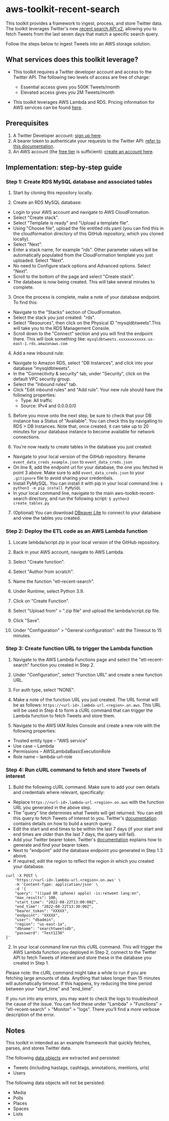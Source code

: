 # aws-toolkit-recent-search

This toolkit provides a framework to ingest, process, and store Twitter data. The toolkit leverages Twitter's new [recent search API v2](https://developer.twitter.com/en/docs/twitter-api/tweets/search/api-reference/get-tweets-search-recent), allowing you to fetch Tweets from the last seven days that match a specific search query. 

Follow the steps below to ingest Tweets into an AWS storage solution.

## What services does this toolkit leverage? 

* This toolkit requires a Twitter developer account and access to the Twitter API. The following two levels of access are free of charge:

  * Essential access gives you 500K Tweets/month
  * Elevated access gives you 2M Tweets/month

* This toolkit leverages AWS Lambda and RDS. Pricing information for AWS services can be found [here](https://aws.amazon.com/pricing/).

## Prerequisites

1. A Twitter Developer account: [sign up here](https://developer.twitter.com/en/apply-for-access).
2. A bearer token to authenticate your requests to the Twitter API: [refer to this documentation](https://developer.twitter.com/en/docs/authentication/oauth-2-0/bearer-tokens).
3. An AWS account (the [free tier](http://aws.amazon.com/free) is sufficient): [create an account here](https://portal.aws.amazon.com/billing/signup#/start/email).

## Implementation: step-by-step guide

### Step 1: Create RDS MySQL database and associated tables

1. Start by cloning this repository locally.

2. Create an RDS MySQL database: 

* Login to your AWS account and navigate to AWS CloudFormation.
* Select "Create stack".
* Select "Template is ready" and "Upload a template file". 
* Using "Choose file", upload the file entitled rds.yaml (you can find this in the cloudformation directory of this GitHub repository, which you cloned locally).
* Select "Next".
* Enter a stack name, for example "rds". Other parameter values will be automatically populated from the CloudFormation template you just uploaded. Select "Next".
* No need to Configure stack options and Advanced options. Select "Next".
* Scroll to the bottom of the page and select "Create stack".
* The database is now being created. This will take several minutes to complete.

3. Once the process is complete, make a note of your database endpoint. To find this: 

* Navigate to the "Stacks" section of CloudFormation. 
* Select the stack you just created: "rds". 
* Select "Resources", then click on the Physical ID "mysqldbtweets".This will take you to the RDS Management Console. 
* Scroll down to the "Connect" section and you will find the endpoint there. This will look something like: `mysqldbtweets.xxxxxxxxxxxx.us-east-1.rds.amazonaws.com`

4. Add a new inbound rule:

* Navigate to Amazon RDS, select "DB Instances", and click into your database "mysqldbtweets". 
* In the "Connectivity & security" tab, under "Security", click on the default VPC security group. 
* Select the "Inbound rules" tab.
* Click "Edit inbound rules" and "Add rule". Your new rule should have the following properties: 
  * Type: All traffic 
  * Source: IPv4 and 0.0.0.0/0

5. Before you move onto the next step, be sure to check that your DB instance has a Status of "Available". You can check this by navigating to RDS > DB Instances. Note that, once created, it can take up to 20 minutes for your database instance to become available for network connections.

6. You’re now ready to create tables in the database you just created:

* Navigate to your local version of the GitHub repository. Rename `event_data_creds_example.json` to `event_data_creds.json`
* On line 8, add the endpoint url for your database, the one you fetched in point 3 above. Make sure to add `event_data_creds.json` to your `.gitignore` file to avoid sharing your credentials.
* Install PyMySQL. You can install it with pip in your local command line: `$ python3 -m pip install PyMySQL`
* In your local command line, navigate to the main aws-toolkit-recent-search directory, and run the following script: `$ python3 create_tables.py`

7. (Optional) You can download [DBeaver Lite](https://dbeaver.com/download/) to connect to your database and view the tables you created.

### Step 2: Deploy the ETL code as an AWS Lambda function

1. Locate lambda/script.zip in your local version of the GitHub repository.

2. Back in your AWS account, navigate to AWS Lambda.

3. Select "Create function".

4. Select "Author from scratch".

5. Name the function "etl-recent-search".

6. Under Runtime, select Python 3.9.

7. Click on "Create Function".

8. Select "Upload from" > ".zip file" and upload the lambda/script.zip file.

9. Click "Save".

10. Under "Configuration" > "General configuration": edit the Timeout to 15 minutes.

### Step 3: Create function URL to trigger the Lambda function

1. Navigate to the AWS Lambda Functions page and select the "etl-recent-search" function you created in Step 2.

2. Under "Configuration", select "Function URL" and create a new function URL.

3. For auth type, select "NONE".

4. Make a note of the function URL you just created. The URL format will be as follows: `https://<url-id>.lambda-url.<region>.on.aws`. This URL will be used in Step 4 to form a cURL command that can trigger the Lambda function to fetch Tweets and store them.

5. Navigate to the AWS IAM Roles Console and create a new role with the following properties:

* Trusted entity type – "AWS service"
* Use case – Lambda
* Permissions – AWSLambdaBasicExecutionRole
* Role name – lambda-url-role

### Step 4: Run cURL command to fetch and store Tweets of interest 

1. Build the following cURL command. Make sure to add your own details and credentials where relevant, specifically: 

* Replace `https://<url-id>.lambda-url.<region>.on.aws` with the function URL you generated in the above step.
* The "query" line determines what Tweets will get returned. You can edit this query to fetch Tweets of interest to you. Twitter's [documentation](https://developer.twitter.com/en/docs/authentication/oauth-2-0/bearer-tokens) contains details on how to build a search query.
* Edit the start and end times to be within the last 7 days (if your start and end times are older than the last 7 days, the query will fail).
* Add your Twitter bearer token. Twitter's [documentation](https://developer.twitter.com/en/docs/twitter-api/tweets/search/integrate/build-a-query) explains how to generate and find your bearer token.
* Next to "endpoint" add the database endpoint you generated in Step 1.3 above.
* If required, edit the region to reflect the region in which you created your database.

``` curl
curl -X POST \
    'https://<url-id>.lambda-url.<region>.on.aws' \
    -H 'Content-Type: application/json' \
    -d '{
    "query": "((ipad OR iphone) apple) -is:retweet lang:en",
    "max_results": 100,
    "start_time": "2022-08-22T13:00:00Z",
    "end_time": "2022-08-22T13:30:00Z",
    "bearer_token": "XXXXX",
    "endpoint": "XXXXX",
    "user": "dbadmin",
    "region": "us-east-1a",
    "dbname": "searchtweetsdb",
    "password": "Test1230"
}'
```

2. In your local command line run this cURL command. This will trigger the AWS Lambda function you deployed in Step 2, connect to the Twitter API to fetch Tweets of interest and store these in the database you created in Step 1.

Please note: the cURL command might take a while to run if you are fetching large amounts of data. Anything that takes longer than 15 minutes will automatically timeout. If this happens, try reducing the time period between your "start_time" and "end_time". 

If you run into any errors, you may want to check the logs to troubleshoot the cause of the issue. You can find these under "Lambda" > "Functions" > "etl-recent-search" > "Monitor" > "logs". There you’ll find a more verbose description of the error.
## Notes
This toolkit in intended as an example framework that quickly fetches, parses, and stores Twitter data.

The following [data objects](https://developer.twitter.com/en/docs/twitter-api/data-dictionary/introduction) are extracted and persisted:

* Tweets (including hastags, cashtags, annotations, mentions, urls)
* Users

The following data objects will not be persisted:

* Media
* Polls
* Places
* Spaces
* Lists